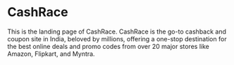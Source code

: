 # CashRace

This is the landing page of CashRace. CashRace is the go-to cashback and coupon site in India, beloved by millions, offering a one-stop destination for the best online deals and promo codes from over 20 major stores like Amazon, Flipkart, and Myntra.
